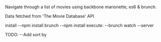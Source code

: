 Navigate through a list of movies using backbone marionette, es6 &amp; brunch. 

Data fetched from 'The Movie Database' API

install
    --npm install brunch
    --npm install
execute:
    --brunch watch --server


TODO:
    --Add sort by

